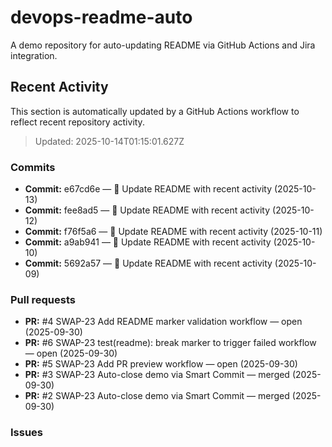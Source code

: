 # devops-readme-auto
A demo repository for auto-updating README via GitHub Actions and Jira integration.

##  Recent Activity
This section is automatically updated by a GitHub Actions workflow to reflect recent repository activity.

<!--START_SECTION:activity-->
> Updated: 2025-10-14T01:15:01.627Z

### Commits
- **Commit:** e67cd6e — 📄 Update README with recent activity (2025-10-13)
- **Commit:** fee8ad5 — 📄 Update README with recent activity (2025-10-12)
- **Commit:** f76f5a6 — 📄 Update README with recent activity (2025-10-11)
- **Commit:** a9ab941 — 📄 Update README with recent activity (2025-10-10)
- **Commit:** 5692a57 — 📄 Update README with recent activity (2025-10-09)

### Pull requests
- **PR:** #4 SWAP-23 Add README marker validation workflow — open (2025-09-30)
- **PR:** #6 SWAP-23 test(readme): break marker to trigger failed workflow — open (2025-09-30)
- **PR:** #5 SWAP-23 Add PR preview workflow — open (2025-09-30)
- **PR:** #3 SWAP-23 Auto-close demo via Smart Commit — merged (2025-09-30)
- **PR:** #2 SWAP-23 Auto-close demo via Smart Commit — merged (2025-09-30)

### Issues
<!--END_SECTION:activity-->


<!-- Smart Commit FINISH test -->
